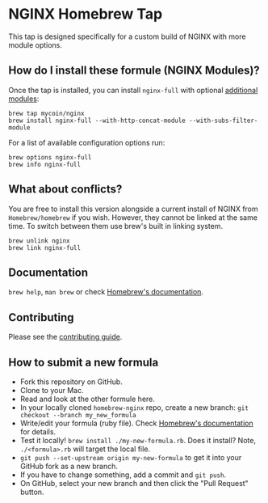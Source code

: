 # NGINX Homebrew Tap

This tap is designed specifically for a custom build of NGINX with more module options.

## How do I install these formule (NGINX Modules)?
Once the tap is installed, you can install `nginx-full`
with optional [additional modules](https://denji.github.io/homebrew-nginx/#modules):

    brew tap mycoin/nginx
    brew install nginx-full --with-http-concat-module --with-subs-filter-module

For a list of available configuration options run:

    brew options nginx-full
    brew info nginx-full

## What about conflicts?
You are free to install this version alongside a current install of NGINX from `Homebrew/homebrew` if you wish. However, they cannot be linked at the same time. To switch between them use brew's built in linking system.

    brew unlink nginx
    brew link nginx-full

## Documentation
`brew help`, `man brew` or check [Homebrew's documentation](https://github.com/Homebrew/brew/blob/master/docs/README.md).

## Contributing
Please see the [contributing guide](https://github.com/denji/homebrew-nginx/blob/master/.github/CONTRIBUTING.md).

## How to submit a new formula
* Fork this repository on GitHub.
* Clone to your Mac.
* Read and look at the other formule here.
* In your locally cloned `homebrew-nginx` repo, create a new branch: `git checkout --branch my_new_formula`
* Write/edit your formula (ruby file). Check [Homebrew's documentation](https://github.com/Homebrew/brew/blob/master/docs/README.md) for details.
* Test it locally! `brew install ./my-new-formula.rb`. Does it install? Note, `./<formula>.rb` will target the local file.
* `git push --set-upstream origin my-new-formula` to get it into your GitHub fork as a new branch.
* If you have to change something, add a commit and `git push`.
* On GitHub, select your new branch and then click the "Pull Request" button.
